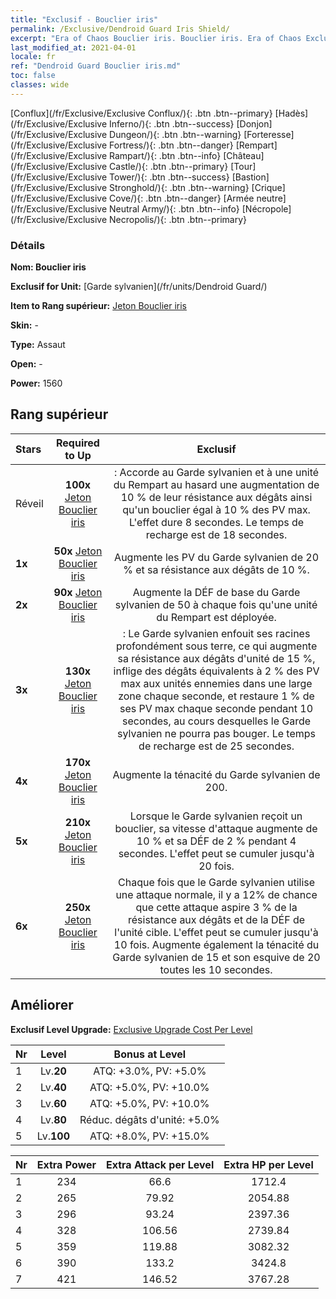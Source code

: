 ```yaml
---
title: "Exclusif - Bouclier iris"
permalink: /Exclusive/Dendroid Guard Iris Shield/
excerpt: "Era of Chaos Bouclier iris. Bouclier iris. Era of Chaos Exclusif Bouclier iris. Garde sylvanien Exclusif."
last_modified_at: 2021-04-01
locale: fr
ref: "Dendroid Guard Bouclier iris.md"
toc: false
classes: wide
---
```

 [Conflux](/fr/Exclusive/Exclusive Conflux/){: .btn .btn--primary} [Hadès](/fr/Exclusive/Exclusive Inferno/){: .btn .btn--success} [Donjon](/fr/Exclusive/Exclusive Dungeon/){: .btn .btn--warning} [Forteresse](/fr/Exclusive/Exclusive Fortress/){: .btn .btn--danger} [Rempart](/fr/Exclusive/Exclusive Rampart/){: .btn .btn--info} [Château](/fr/Exclusive/Exclusive Castle/){: .btn .btn--primary} [Tour](/fr/Exclusive/Exclusive Tower/){: .btn .btn--success} [Bastion](/fr/Exclusive/Exclusive Stronghold/){: .btn .btn--warning} [Crique](/fr/Exclusive/Exclusive Cove/){: .btn .btn--danger} [Armée neutre](/fr/Exclusive/Exclusive Neutral Army/){: .btn .btn--info} [Nécropole](/fr/Exclusive/Exclusive Necropolis/){: .btn .btn--primary} 

### Détails
 **Nom: Bouclier iris** 

 **Exclusif for Unit:** [Garde sylvanien](/fr/units/Dendroid Guard/) 

 **Item to Rang supérieur:** [Jeton Bouclier iris](/fr/Items/con_913/)

 **Skin:** -

 **Type:** Assaut

 **Open:** -

 **Power:** 1560

## Rang supérieur

  |     Stars    |  Required to Up | Exclusif |
  |:-------------|:---------------:|:---------------:|
  |  Réveil  | **100x** [Jeton Bouclier iris](/fr/Items/con_913/) | <Armure sylvestre> : Accorde au Garde sylvanien et à une unité du Rempart au hasard une augmentation de 10 % de leur résistance aux dégâts ainsi qu'un bouclier égal à 10 % des PV max. L'effet dure 8 secondes. Le temps de recharge est de 18 secondes. |
  | **1x** <i class="fas fa-star"/> | **50x** [Jeton Bouclier iris](/fr/Items/con_913/) | Augmente les PV du Garde sylvanien de 20 % et sa résistance aux dégâts de 10 %. |
  | **2x** <i class="fas fa-star"/> | **90x** [Jeton Bouclier iris](/fr/Items/con_913/) | Augmente la DÉF de base du Garde sylvanien de 50 à chaque fois qu'une unité du Rempart est déployée. |
  | **3x** <i class="fas fa-star"/> | **130x** [Jeton Bouclier iris](/fr/Items/con_913/) | <Racines profondes> : Le Garde sylvanien enfouit ses racines profondément sous terre, ce qui augmente sa résistance aux dégâts d'unité de 15 %, inflige des dégâts équivalents à 2 % des PV max aux unités ennemies dans une large zone chaque seconde, et restaure 1 % de ses PV max chaque seconde pendant 10 secondes, au cours desquelles le Garde sylvanien ne pourra pas bouger. Le temps de recharge est de 25 secondes. |
  | **4x** <i class="fas fa-star"/> | **170x** [Jeton Bouclier iris](/fr/Items/con_913/) | Augmente la ténacité du Garde sylvanien de 200. |
  | **5x** <i class="fas fa-star"/> | **210x** [Jeton Bouclier iris](/fr/Items/con_913/) | Lorsque le Garde sylvanien reçoit un bouclier, sa vitesse d'attaque augmente de 10 % et sa DÉF de 2 % pendant 4 secondes. L'effet peut se cumuler jusqu'à 20 fois. |
  | **6x** <i class="fas fa-star"/> | **250x** [Jeton Bouclier iris](/fr/Items/con_913/) | Chaque fois que le Garde sylvanien utilise une attaque normale, il y a 12% de chance que cette attaque aspire 3 % de la résistance aux dégâts et de la DÉF de l'unité cible. L'effet peut se cumuler jusqu'à 10 fois. Augmente également la ténacité du Garde sylvanien de 15 et son esquive de 20 toutes les 10 secondes. |


## Améliorer
 **Exclusif Level Upgrade:** [Exclusive Upgrade Cost Per Level](/Exclusive/ExclusiveUpgradeCostPerLevel/)

  |  Nr  |   Level  | Bonus at Level |
  |:-----|:--------:|:--------------:|
  | 1 | Lv.**20** | ATQ: +3.0%, PV: +5.0% |
  | 2 | Lv.**40** | ATQ: +5.0%, PV: +10.0% |
  | 3 | Lv.**60** | ATQ: +5.0%, PV: +10.0% |
  | 4 | Lv.**80** | Réduc. dégâts d'unité: +5.0% |
  | 5 | Lv.**100** | ATQ: +8.0%, PV: +15.0% |


  |  Nr  |  Extra Power | Extra Attack per Level | Extra HP per Level |
  |:-----|:--------:|:--------:|:--------:|
  | 1 | 234 | 66.6 | 1712.4 |
  | 2 | 265 | 79.92 | 2054.88 |
  | 3 | 296 | 93.24 | 2397.36 |
  | 4 | 328 | 106.56 | 2739.84 |
  | 5 | 359 | 119.88 | 3082.32 |
  | 6 | 390 | 133.2 | 3424.8 |
  | 7 | 421 | 146.52 | 3767.28 |


